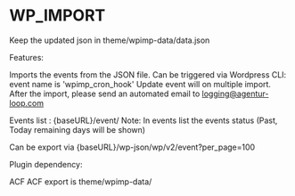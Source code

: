 # WP_IMPORT
Keep the updated json in theme/wpimp-data/data.json

Features:

Imports the events from the JSON file.
Can be triggered via Wordpress CLI: event name is 'wpimp_cron_hook'
Update event will on multiple import.
After the import, please send an automated email to logging@agentur-loop.com

Events list : {baseURL}/event/
Note: In events list the events status (Past, Today remaining days will be shown)

Can be export via {baseURL}/wp-json/wp/v2/event?per_page=100

Plugin dependency:

ACF
ACF export is  theme/wpimp-data/

